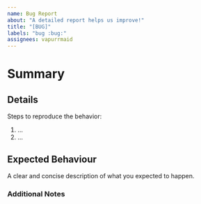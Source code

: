 ```yaml
---
name: Bug Report
about: "A detailed report helps us improve!"
title: "[BUG]"
labels: "bug :bug:"
assignees: vapurrmaid
---
```


# Summary

<!-- A clear and concise description of what the bug is. -->

## Details

Steps to reproduce the behavior:

1. ...
2. ...

## Expected Behaviour

A clear and concise description of what you expected to happen.

### Additional Notes

<!-- Add any other context about the problem here. -->
